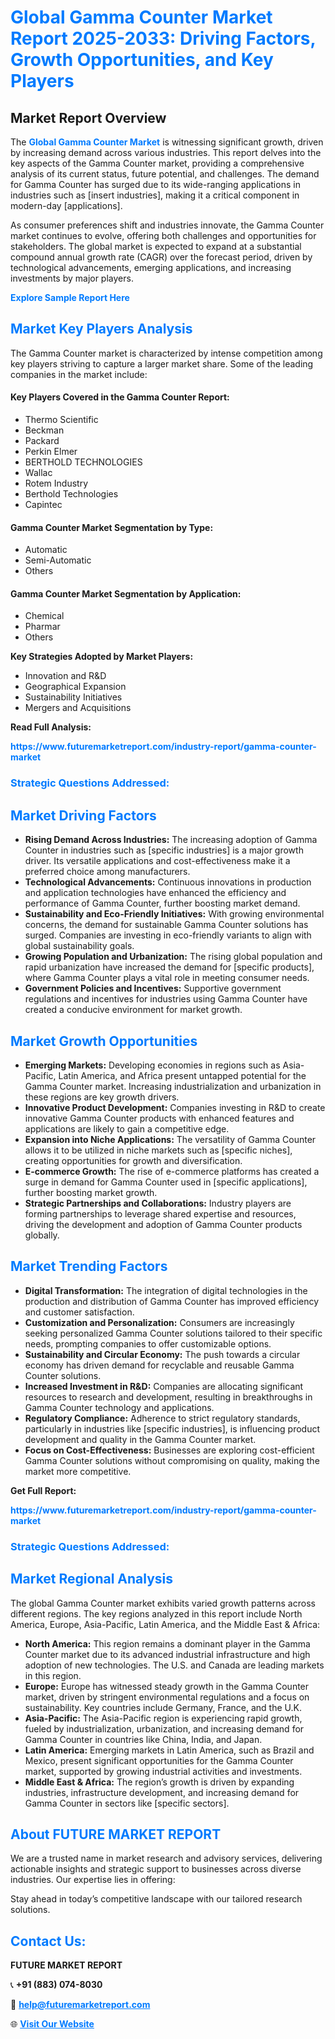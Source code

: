 <h1 style="color: #007BFF;">Global Gamma Counter Market Report 2025-2033: Driving Factors, Growth Opportunities, and Key Players</h1>

<section id="overview">
<h2>Market Report Overview</h2>
<p>The <a href="https://www.futuremarketreport.com/industry-report/gamma-counter-market" style="color: #007BFF; text-decoration: none;"><strong>Global Gamma Counter Market</strong></a> is witnessing significant growth, driven by increasing demand across various industries. This report delves into the key aspects of the Gamma Counter market, providing a comprehensive analysis of its current status, future potential, and challenges. The demand for Gamma Counter has surged due to its wide-ranging applications in industries such as [insert industries], making it a critical component in modern-day [applications].</p>
<p>As consumer preferences shift and industries innovate, the Gamma Counter market continues to evolve, offering both challenges and opportunities for stakeholders. The global market is expected to expand at a substantial compound annual growth rate (CAGR) over the forecast period, driven by technological advancements, emerging applications, and increasing investments by major players.</p>
</section>

<section id="overview">
<p><a href="https://www.futuremarketreport.com/request-sample/reportId=52903" style="color: #007BFF; text-decoration: none;"><strong>Explore Sample Report Here</strong></a></p>
</section>

<section id="key-players">
<h2 style="color: #007BFF;">Market Key Players Analysis</h2>
<p>The Gamma Counter market is characterized by intense competition among key players striving to capture a larger market share. Some of the leading companies in the market include:</p>
<h4>Key Players Covered in the Gamma Counter Report:</h4>
<ul><li>Thermo Scientific</li><li>Beckman</li><li>Packard</li><li>Perkin Elmer</li><li>BERTHOLD TECHNOLOGIES</li><li>Wallac</li><li>Rotem Industry</li><li>Berthold Technologies</li><li>Capintec</li></ul>
<h4>Gamma Counter Market Segmentation by Type:</h4>
<ul><li>Automatic</li><li>Semi-Automatic</li><li>Others</li></ul>

<h4>Gamma Counter Market Segmentation by Application:</h4>
<ul><li>Chemical</li><li>Pharmar</li><li>Others</li></ul>
<p><strong>Key Strategies Adopted by Market Players:</strong></p>
<ul>
<li>Innovation and R&D</li>
<li>Geographical Expansion</li>
<li>Sustainability Initiatives</li>
<li>Mergers and Acquisitions</li>
</ul>
</section>

<section>
<p><strong>Read Full Analysis: </strong></p><a href="https://www.futuremarketreport.com/industry-report/gamma-counter-market" style="color: #007BFF; text-decoration: none;"><strong>https://www.futuremarketreport.com/industry-report/gamma-counter-market</strong></a>
<h3 style="color: #007BFF;">Strategic Questions Addressed:</h3>
</section>

<section id="driving-factors">
<h2 style="color: #007BFF;">Market Driving Factors</h2>
<ul>
<li><strong>Rising Demand Across Industries:</strong> The increasing adoption of Gamma Counter in industries such as [specific industries] is a major growth driver. Its versatile applications and cost-effectiveness make it a preferred choice among manufacturers.</li>
<li><strong>Technological Advancements:</strong> Continuous innovations in production and application technologies have enhanced the efficiency and performance of Gamma Counter, further boosting market demand.</li>
<li><strong>Sustainability and Eco-Friendly Initiatives:</strong> With growing environmental concerns, the demand for sustainable Gamma Counter solutions has surged. Companies are investing in eco-friendly variants to align with global sustainability goals.</li>
<li><strong>Growing Population and Urbanization:</strong> The rising global population and rapid urbanization have increased the demand for [specific products], where Gamma Counter plays a vital role in meeting consumer needs.</li>
<li><strong>Government Policies and Incentives:</strong> Supportive government regulations and incentives for industries using Gamma Counter have created a conducive environment for market growth.</li>
</ul>
</section>

<section id="growth-opportunities">
<h2 style="color: #007BFF;">Market Growth Opportunities</h2>
<ul>
<li><strong>Emerging Markets:</strong> Developing economies in regions such as Asia-Pacific, Latin America, and Africa present untapped potential for the Gamma Counter market. Increasing industrialization and urbanization in these regions are key growth drivers.</li>
<li><strong>Innovative Product Development:</strong> Companies investing in R&D to create innovative Gamma Counter products with enhanced features and applications are likely to gain a competitive edge.</li>
<li><strong>Expansion into Niche Applications:</strong> The versatility of Gamma Counter allows it to be utilized in niche markets such as [specific niches], creating opportunities for growth and diversification.</li>
<li><strong>E-commerce Growth:</strong> The rise of e-commerce platforms has created a surge in demand for Gamma Counter used in [specific applications], further boosting market growth.</li>
<li><strong>Strategic Partnerships and Collaborations:</strong> Industry players are forming partnerships to leverage shared expertise and resources, driving the development and adoption of Gamma Counter products globally.</li>
</ul>
</section>

<section id="trending-factors">
<h2 style="color: #007BFF;">Market Trending Factors</h2>
<ul>
<li><strong>Digital Transformation:</strong> The integration of digital technologies in the production and distribution of Gamma Counter has improved efficiency and customer satisfaction.</li>
<li><strong>Customization and Personalization:</strong> Consumers are increasingly seeking personalized Gamma Counter solutions tailored to their specific needs, prompting companies to offer customizable options.</li>
<li><strong>Sustainability and Circular Economy:</strong> The push towards a circular economy has driven demand for recyclable and reusable Gamma Counter solutions.</li>
<li><strong>Increased Investment in R&D:</strong> Companies are allocating significant resources to research and development, resulting in breakthroughs in Gamma Counter technology and applications.</li>
<li><strong>Regulatory Compliance:</strong> Adherence to strict regulatory standards, particularly in industries like [specific industries], is influencing product development and quality in the Gamma Counter market.</li>
<li><strong>Focus on Cost-Effectiveness:</strong> Businesses are exploring cost-efficient Gamma Counter solutions without compromising on quality, making the market more competitive.</li>
</ul>
</section>

<section>
<p><strong>Get Full Report: </strong></p><a href="https://www.futuremarketreport.com/industry-report/gamma-counter-market" style="color: #007BFF; text-decoration: none;"><strong>https://www.futuremarketreport.com/industry-report/gamma-counter-market</strong></a>
<h3 style="color: #007BFF;">Strategic Questions Addressed:</h3>
</section>


<section id="regional-analysis">
<h2 style="color: #007BFF;">Market Regional Analysis</h2>
<p>The global Gamma Counter market exhibits varied growth patterns across different regions. The key regions analyzed in this report include North America, Europe, Asia-Pacific, Latin America, and the Middle East & Africa:</p>
<ul>
<li><strong>North America:</strong> This region remains a dominant player in the Gamma Counter market due to its advanced industrial infrastructure and high adoption of new technologies. The U.S. and Canada are leading markets in this region.</li>
<li><strong>Europe:</strong> Europe has witnessed steady growth in the Gamma Counter market, driven by stringent environmental regulations and a focus on sustainability. Key countries include Germany, France, and the U.K.</li>
<li><strong>Asia-Pacific:</strong> The Asia-Pacific region is experiencing rapid growth, fueled by industrialization, urbanization, and increasing demand for Gamma Counter in countries like China, India, and Japan.</li>
<li><strong>Latin America:</strong> Emerging markets in Latin America, such as Brazil and Mexico, present significant opportunities for the Gamma Counter market, supported by growing industrial activities and investments.</li>
<li><strong>Middle East & Africa:</strong> The region’s growth is driven by expanding industries, infrastructure development, and increasing demand for Gamma Counter in sectors like [specific sectors].</li>
</ul>
</section>

<footer>
<h2 style="color: #007BFF;">About FUTURE MARKET REPORT</h2>
<p>We are a trusted name in market research and advisory services, delivering actionable insights and strategic support to businesses across diverse industries. Our expertise lies in offering:</p>

<p>Stay ahead in today’s competitive landscape with our tailored research solutions.</p>

<h2 style="color: #007BFF;">Contact Us:</h2>
<p><strong>FUTURE MARKET REPORT</strong></p>
<p>📞 <strong>+91 (883) 074-8030</strong></p>
<p>📧 <strong><a href="mailto:help@futuremarketreport.com" style="color: #007BFF;">help@futuremarketreport.com</a></strong></p>
<p>🌐 <strong><a href="https://www.futuremarketreport.com/" style="color: #007BFF;">Visit Our Website</a></strong></p>
</footer>